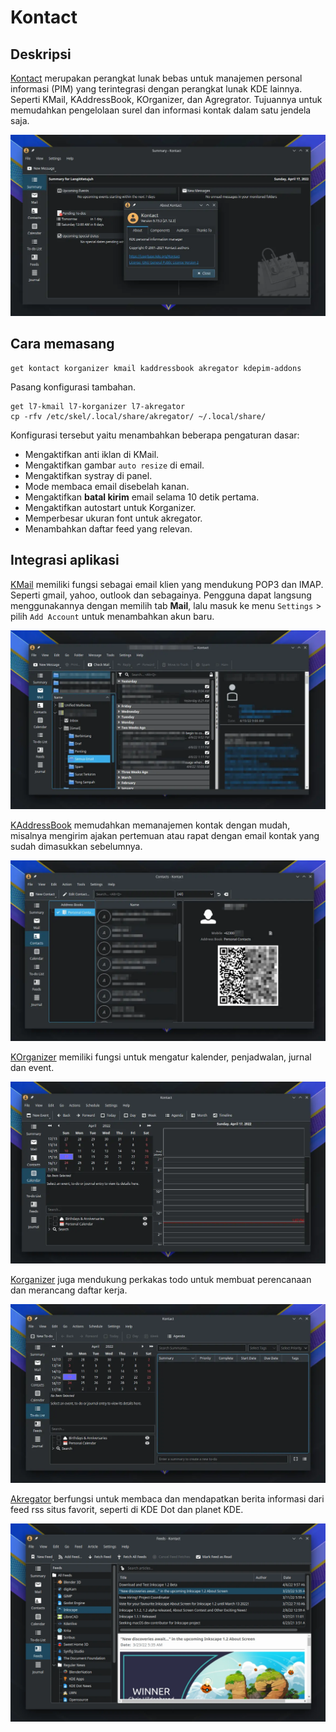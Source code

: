 # Kontact

## Deskripsi

[Kontact] merupakan perangkat lunak bebas untuk manajemen personal informasi (PIM) yang terintegrasi dengan perangkat lunak KDE lainnya. Seperti KMail, KAddressBook, KOrganizer, dan Agregrator. Tujuannya untuk memudahkan pengelolaan surel dan informasi kontak dalam satu jendela saja.

![KontactLangitKetujuh OS](../../media/image/kontact-langitketujuh-id-1.webp)

## Cara memasang

```
get kontact korganizer kmail kaddressbook akregator kdepim-addons
```

Pasang konfigurasi tambahan.

```
get l7-kmail l7-korganizer l7-akregator
cp -rfv /etc/skel/.local/share/akregator/ ~/.local/share/
```

Konfigurasi tersebut yaitu menambahkan beberapa pengaturan dasar:
- Mengaktifkan anti iklan di KMail.
- Mengaktifkan gambar `auto resize` di email.
- Mengaktifkan systray di panel.
- Mode membaca email disebelah kanan.
- Mengaktifkan **batal kirim** email selama 10 detik pertama.
- Mengaktifkan autostart untuk Korganizer.
- Memperbesar ukuran font untuk akregator.
- Menambahkan daftar feed yang relevan.

## Integrasi aplikasi

[KMail] memiliki fungsi sebagai email klien yang mendukung POP3 dan IMAP. Seperti gmail, yahoo, outlook dan sebagainya. Pengguna dapat langsung menggunakannya dengan memilih tab **Mail**, lalu masuk ke menu `Settings` > pilih `Add Account` untuk menambahkan akun baru.

![KMail LangitKetujuh OS](../../media/image/kontact-langitketujuh-id-2.webp)

[KAddressBook] memudahkan memanajemen kontak dengan mudah, misalnya mengirim ajakan pertemuan atau rapat dengan email kontak yang sudah dimasukkan sebelumnya.

![Kontact LangitKetujuh OS](../../media/image/kontact-langitketujuh-id-3.webp)

[KOrganizer] memiliki fungsi untuk mengatur kalender, penjadwalan, jurnal dan event.

![KOrganizer calendar LangitKetujuh OS](../../media/image/kontact-langitketujuh-id-4.webp)

[Korganizer] juga mendukung perkakas todo untuk membuat perencanaan dan merancang daftar kerja.

![KOrganizer todolist LangitKetujuh OS](../../media/image/kontact-langitketujuh-id-5.webp)

[Akregator] berfungsi untuk membaca dan mendapatkan berita informasi dari feed rss situs favorit, seperti di KDE Dot dan planet KDE.

![Akregator LangitKetujuh OS](../../media/image/kontact-langitketujuh-id-6.webp)

[Kontact]:https://kontact.kde.org/components/kontact/
[KMail]:https://kontact.kde.org/components/kmail/
[KAddressBook]:https://kontact.kde.org/components/kaddressbook/
[KOrganizer]:https://kontact.kde.org/components/korganizer/
[Akregator]:https://kontact.kde.org/components/akregator/
